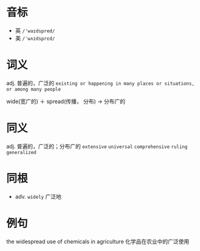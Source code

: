 # 音标

- 英 `/'waɪdspred/`
- 美 `/ˈwʌɪdsprɛd/`

# 词义

adj. 普遍的，广泛的
`existing or happening in many places or situations, or among many people`



wide(宽广的) ＋ spread(传播， 分布) → 分布广的

# 同义

adj. 普遍的，广泛的；分布广的
`extensive` `universal` `comprehensive` `ruling` `generalized`

# 同根

- adv. `widely` 广泛地

# 例句

the widespread use of chemicals in agriculture
化学品在农业中的广泛使用


